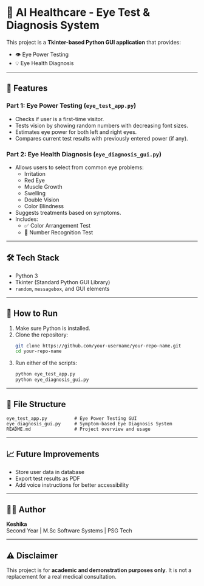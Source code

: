 # 🧠 AI Healthcare - Eye Test & Diagnosis System

This project is a **Tkinter-based Python GUI application** that provides:
- 👁️ Eye Power Testing
- 💡 Eye Health Diagnosis

---

## 📌 Features

### Part 1: Eye Power Testing (`eye_test_app.py`)
- Checks if user is a first-time visitor.
- Tests vision by showing random numbers with decreasing font sizes.
- Estimates eye power for both left and right eyes.
- Compares current test results with previously entered power (if any).

### Part 2: Eye Health Diagnosis (`eye_diagnosis_gui.py`)
- Allows users to select from common eye problems:
  - Irritation
  - Red Eye
  - Muscle Growth
  - Swelling
  - Double Vision
  - Color Blindness
- Suggests treatments based on symptoms.
- Includes:
  - ✅ Color Arrangement Test
  - 🔢 Number Recognition Test

---

## 🛠️ Tech Stack

- Python 3
- Tkinter (Standard Python GUI Library)
- `random`, `messagebox`, and GUI elements

---

## 🚀 How to Run

1. Make sure Python is installed.
2. Clone the repository:
   ```bash
   git clone https://github.com/your-username/your-repo-name.git
   cd your-repo-name
   ```
3. Run either of the scripts:
   ```bash
   python eye_test_app.py
   python eye_diagnosis_gui.py
   ```

---

## 📂 File Structure

```
eye_test_app.py          # Eye Power Testing GUI
eye_diagnosis_gui.py     # Symptom-based Eye Diagnosis System
README.md                # Project overview and usage
```

---

## 📈 Future Improvements
- Store user data in database
- Export test results as PDF
- Add voice instructions for better accessibility

---

## 🧑‍💻 Author
**Keshika**  
Second Year | M.Sc Software Systems | PSG Tech

---

## ⚠️ Disclaimer

This project is for **academic and demonstration purposes only**. It is not a replacement for a real medical consultation.
